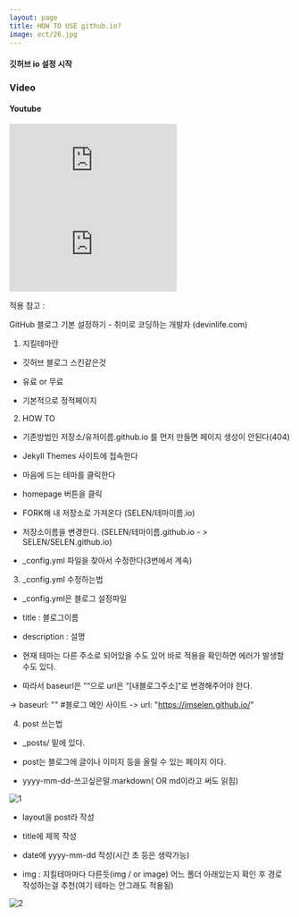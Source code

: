 ```yaml
---
layout: page
title: HOW TO USE github.io?
image: ect/26.jpg
---
```



#### 깃허브 io 설정 시작

### Video

#### Youtube

<iframe src="https://www.youtube.com/watch?v=ObM4K691Erk&list=PLzZFnlM-XbkQEdNbzUYNSFjVVUAwzoU5A&t=1s" frameborder="0" allowfullscreen></iframe>

<iframe src="https://www.youtube.com/embed/iWowJBRMtpc" frameborder="0" allowfullscreen></iframe>



적용 참고 :

GitHub 블로그 기본 설정하기 - 취미로 코딩하는 개발자 (devinlife.com)



1. 지킬테마란

- 깃허브 블로그 스킨같은것

- 유료  or 무료

- 기본적으로 정적페이지



2. HOW TO

- 기존방법인 저장소/유저이름.github.io 를 먼저 만들면 페이지 생성이 안된다(404)

- Jekyll Themes  사이트에 접속한다

- 마음에 드는 테마를 클릭한다

- homepage 버튼을 클릭

- FORK해 내 저장소로 가져온다 (SELEN/테마이름.io)

- 저장소이름을 변경한다. (SELEN/테마이름.github.io - > SELEN/SELEN.github.io)

- _config.yml 파일을 찾아서 수정한다(3번에서 계속)





3. _config.yml 수정하는법

- _config.yml은 블로그 설정파일

- title : 블로그이름

- description : 설명



- 현재 테마는 다른 주소로 되어있을 수도 있어 바로 적용을 확인하면 에러가 발생할 수도 있다.

- 따라서 baseurl은 ““으로 url은 “[내블로그주소]“로 변경해주어야 한다.

-> baseurl: ""
#블로그 메인 사이트
-> url: "https://imselen.github.io/"







4. post 쓰는법

- _posts/ 밑에 있다.

- post는 블로그에 글이나 이미지 등을 올릴 수 있는 페이지 이다.

- yyyy-mm-dd-쓰고싶은말.markdown( OR md이라고 써도 읽힘)


![1]({{site.baseurl}}/images/pages/set_git_io/1.png)



- layout을 post라 작성

- title에 제목 작성

- date에 yyyy-mm-dd 작성(시간 초 등은 생략가능)

- img : 지킬테마마다 다른듯(img / or image)  어느 폴더 아래있는지 확인 후 경로 작성하는걸 추천(여기 테마는 안그래도 적용됨)


![2]({{site.baseurl}}/images/pages/set_git_io/2.png)









